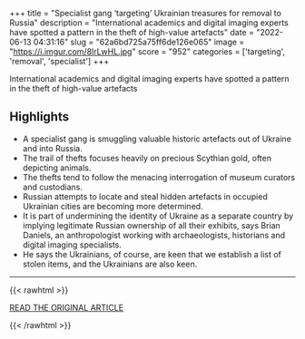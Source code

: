 +++
title = "Specialist gang ‘targeting’ Ukrainian treasures for removal to Russia"
description = "International academics and digital imaging experts have spotted a pattern in the theft of high-value artefacts"
date = "2022-06-13 04:31:16"
slug = "62a6bd725a75ff6de126e065"
image = "https://i.imgur.com/8lrLwHL.jpg"
score = "952"
categories = ['targeting', 'removal', 'specialist']
+++

International academics and digital imaging experts have spotted a pattern in the theft of high-value artefacts

## Highlights

- A specialist gang is smuggling valuable historic artefacts out of Ukraine and into Russia.
- The trail of thefts focuses heavily on precious Scythian gold, often depicting animals.
- The thefts tend to follow the menacing interrogation of museum curators and custodians.
- Russian attempts to locate and steal hidden artefacts in occupied Ukrainian cities are becoming more determined.
- It is part of undermining the identity of Ukraine as a separate country by implying legitimate Russian ownership of all their exhibits, says Brian Daniels, an anthropologist working with archaeologists, historians and digital imaging specialists.
- He says the Ukrainians, of course, are keen that we establish a list of stolen items, and the Ukrainians are also keen.

---

{{< rawhtml >}}
  <p class="article-category">
    <a target="_blank" href="https://www.theguardian.com/world/2022/jun/12/specialist-gang-targeting-ukrainian-treasures-for-removal-to-russia">READ THE ORIGINAL ARTICLE</a>
  </p>
{{< /rawhtml >}}
